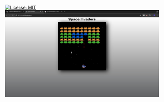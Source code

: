 [![License: MIT](https://img.shields.io/badge/License-MIT-blue.svg)](https://opensource.org/licenses/MIT)
![alt text](https://github.com/CobyWalsh/Space-Invaders/blob/main/images/SpaceInvaders.jpg?raw=true)
